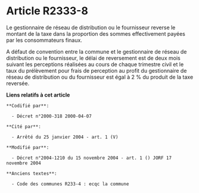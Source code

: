 # Article R2333-8

Le gestionnaire de réseau de distribution ou le fournisseur reverse le montant de la taxe dans la proportion des sommes
effectivement payées par les consommateurs finaux.

A défaut de convention entre la commune et le gestionnaire de réseau de distribution ou le fournisseur, le délai de
reversement est de deux mois suivant les perceptions réalisées au cours de chaque trimestre civil et le taux du prélèvement
pour frais de perception au profit du gestionnaire de réseau de distribution ou du fournisseur est égal à 2 % du produit de
la taxe reversée.

**Liens relatifs à cet article**

	**Codifié par**:

	  - Décret n°2000-318 2000-04-07

	**Cité par**:

	  - Arrêté du 25 janvier 2004 - art. 1 (V)

	**Modifié par**:

	  - Décret n°2004-1210 du 15 novembre 2004 - art. 1 () JORF 17 novembre 2004

	**Anciens textes**:

	  - Code des communes R233-4 : ecqc la commune
